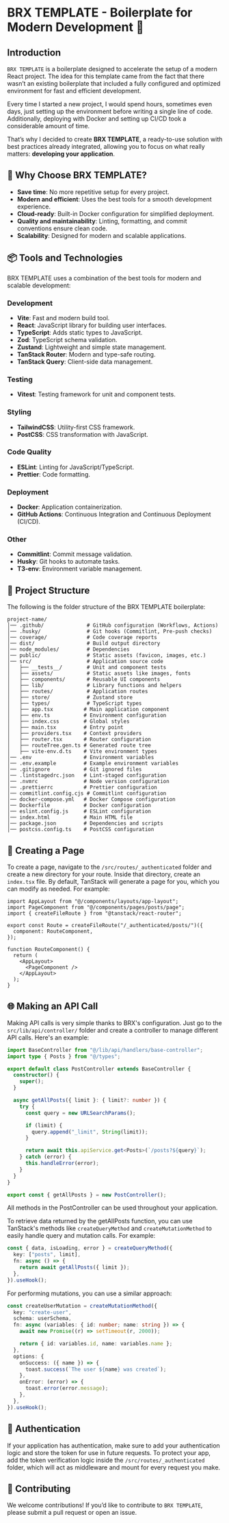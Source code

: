 # BRX TEMPLATE - Boilerplate for Modern Development 🚀

## Introduction

`BRX TEMPLATE` is a boilerplate designed to accelerate the setup of a modern React project. The idea for this template came from the fact that there wasn’t an existing boilerplate that included a fully configured and optimized environment for fast and efficient development.

Every time I started a new project, I would spend hours, sometimes even days, just setting up the environment before writing a single line of code. Additionally, deploying with Docker and setting up CI/CD took a considerable amount of time.

That’s why I decided to create **BRX TEMPLATE**, a ready-to-use solution with best practices already integrated, allowing you to focus on what really matters: **developing your application**.

## 🚀 Why Choose BRX TEMPLATE?

- **Save time**: No more repetitive setup for every project.
- **Modern and efficient**: Uses the best tools for a smooth development experience.
- **Cloud-ready**: Built-in Docker configuration for simplified deployment.
- **Quality and maintainability**: Linting, formatting, and commit conventions ensure clean code.
- **Scalability**: Designed for modern and scalable applications.

## 📦 Tools and Technologies

BRX TEMPLATE uses a combination of the best tools for modern and scalable development:

### Development

- **Vite**: Fast and modern build tool.
- **React**: JavaScript library for building user interfaces.
- **TypeScript**: Adds static types to JavaScript.
- **Zod**: TypeScript schema validation.
- **Zustand**: Lightweight and simple state management.
- **TanStack Router**: Modern and type-safe routing.
- **TanStack Query**: Client-side data management.

### Testing

- **Vitest**: Testing framework for unit and component tests.

### Styling

- **TailwindCSS**: Utility-first CSS framework.
- **PostCSS**: CSS transformation with JavaScript.

### Code Quality

- **ESLint**: Linting for JavaScript/TypeScript.
- **Prettier**: Code formatting.

### Deployment

- **Docker**: Application containerization.
- **GitHub Actions**: Continuous Integration and Continuous Deployment (CI/CD).

### Other

- **Commitlint**: Commit message validation.
- **Husky**: Git hooks to automate tasks.
- **T3-env**: Environment variable management.

## 📂 Project Structure

The following is the folder structure of the BRX TEMPLATE boilerplate:

```
project-name/
│── .github/              # GitHub configuration (Workflows, Actions)
│── .husky/               # Git hooks (Commitlint, Pre-push checks)
│── coverage/             # Code coverage reports
│── dist/                 # Build output directory
│── node_modules/         # Dependencies
│── public/               # Static assets (favicon, images, etc.)
│── src/                  # Application source code
│   ├── __tests__/        # Unit and component tests
│   ├── assets/           # Static assets like images, fonts
│   ├── components/       # Reusable UI components
│   ├── lib/              # Library functions and helpers
│   ├── routes/           # Application routes
│   ├── store/            # Zustand store
│   ├── types/            # TypeScript types
│   ├── app.tsx          # Main application component
│   ├── env.ts           # Environment configuration
│   ├── index.css        # Global styles
│   ├── main.tsx         # Entry point
│   ├── providers.tsx    # Context providers
│   ├── router.tsx       # Router configuration
│   ├── routeTree.gen.ts # Generated route tree
│   ├── vite-env.d.ts    # Vite environment types
│── .env                 # Environment variables
│── .env.example         # Example environment variables
│── .gitignore           # Git ignored files
│── .lintstagedrc.json   # Lint-staged configuration
│── .nvmrc               # Node version configuration
│── .prettierrc          # Prettier configuration
│── commitlint.config.cjs # Commitlint configuration
│── docker-compose.yml   # Docker Compose configuration
│── Dockerfile           # Docker configuration
│── eslint.config.js     # ESLint configuration
│── index.html           # Main HTML file
│── package.json         # Dependencies and scripts
│── postcss.config.ts    # PostCSS configuration
```

## 📄 Creating a Page

To create a page, navigate to the `/src/routes/_authenticated` folder and create a new directory for your route. Inside that directory, create an `index.tsx` file. By default, TanStack will generate a page for you, which you can modify as needed. For example:

```tsx
import AppLayout from "@/components/layouts/app-layout";
import PageComponent from "@/components/pages/posts/page";
import { createFileRoute } from "@tanstack/react-router";

export const Route = createFileRoute("/_authenticated/posts/")({
  component: RouteComponent,
});

function RouteComponent() {
  return (
    <AppLayout>
      <PageComponent />
    </AppLayout>
  );
}
```

## 🌐 Making an API Call

Making API calls is very simple thanks to BRX's configuration. Just go to the `src/lib/api/controller/` folder and create a controller to manage different API calls. Here's an example:

```ts
import BaseController from "@/lib/api/handlers/base-controller";
import type { Posts } from "@/types";

export default class PostController extends BaseController {
  constructor() {
    super();
  }

  async getAllPosts({ limit }: { limit?: number }) {
    try {
      const query = new URLSearchParams();

      if (limit) {
        query.append("_limit", String(limit));
      }

      return await this.apiService.get<Posts>(`/posts?${query}`);
    } catch (error) {
      this.handleError(error);
    }
  }
}

export const { getAllPosts } = new PostController();
```

All methods in the PostController can be used throughout your application.

To retrieve data returned by the getAllPosts function, you can use TanStack's methods like `createQueryMethod` and `createMutationMethod` to easily handle query and mutation calls. For example:

```ts
const { data, isLoading, error } = createQueryMethod({
  key: ["posts", limit],
  fn: async () => {
    return await getAllPosts({ limit });
  },
}).useHook();
```

For performing mutations, you can use a similar approach:

```ts
const createUserMutation = createMutationMethod({
  key: "create-user",
  schema: userSchema,
  fn: async (variables: { id: number; name: string }) => {
    await new Promise((r) => setTimeout(r, 2000));

    return { id: variables.id, name: variables.name };
  },
  options: {
    onSuccess: ({ name }) => {
      toast.success(`The user ${name} was created`);
    },
    onError: (error) => {
      toast.error(error.message);
    },
  },
}).useHook();
```

## 🔐 Authentication

If your application has authentication, make sure to add your authentication logic and store the token for use in future requests. To protect your app, add the token verification logic inside the `/src/routes/_authenticated` folder, which will act as middleware and mount for every request you make.

## 🤝 Contributing

We welcome contributions! If you’d like to contribute to `BRX TEMPLATE`, please submit a pull request or open an issue.
